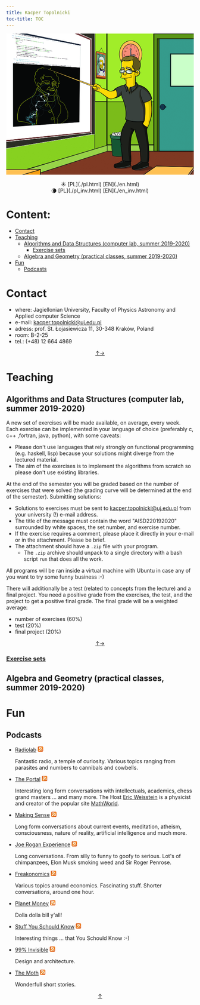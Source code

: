 ```yaml
---
title: Kacper Topolnicki
toc-title: TOC 
---
```


[![](./start/en/KacperTopolnicki.jpg)](https://sites.google.com/view/gr-natalka/main)

<center>
☀️ [PL](./pl.html)  [EN](./en.html) 
</center>
<center>
🌘 [PL](./pl_inv.html)  [EN](./en_inv.html) 
</center>



# Content:

* [Contact](#contact)
* [Teaching](#teaching)
	* [Algorithms and Data Structures (computer lab, summer 2019-2020)](#algorithms-and-data-structures-computer-lab-summer-2019-2020)
		* [Exercise sets](./0en.html)
	* [Algebra and Geometry (practical classes, summer 2019-2020)](#algebra-and-geometry-practical-classes-summer-2019-2020)
* [Fun](#fun)
	* [Podcasts](#podcasts)



# Contact

* where: Jagiellonian University, Faculty of Physics Astronomy and Applied computer Science
* e-mail: <kacper.topolnicki@uj.edu.pl>
* adress: prof. St. Łojasiewicza 11, 30-348 Kraków, Poland
* room: B-2-25
* tel.: (+48) 12 664 4869  

<div style="text-align: center"><a href = #content: title = "content:">↑</a><a href = #teaching title = "teaching">→</a></div>

# Teaching



## Algorithms and Data Structures (computer lab, summer 2019-2020)

A new set of exercises will be made available, on average, every week. Each 
exercise can be implemented in your language of choice (preferably
c, c++ ,fortran, java, python), with some caveats:

* Please don't use languages that rely strongly on functional programming
  (e.g. haskell, lisp) because your solutions might diverge from the 
  lectured material. 
* The aim of the exercises is to implement the algorithms from
  scratch so please don't use existing libraries. 

At the end of the semester you will be graded based
on the number of exercises that were solved (the grading curve will be
determined at the end of the semester). Submitting solutions:

* Solutions to exercises must be sent to <kacper.topolnicki@uj.edu.pl> from
  your university (!) e-mail address. 
* The title of the message must contain the word "AISD220192020"
  surrounded by white spaces, the set number, and exercise number.
* If the exercise requires a comment, please place it directly in 
  your e-mail or in the attachment. Please be brief.
* The attachment  should have a `.zip` file with your program. 
  * The `.zip` archive should unpack to a single directory
    with a bash script `run` that does all the work.  

All programs will be ran inside a virtual machine with Ubuntu 
in case any of you want to try some funny business :-)

There will additionally be a test (related to concepts from the lecture)
and a final project. You need a positive grade from the exercises, the test,
and the project to get a positive final grade. The final grade will be a weighted
average:

* number of exercises (60%)
* test (20%)
* final project (20%)


<div style="text-align: center"><a href = #teaching title = "teaching">↑</a><a href = #algebra-and-geometry-practical-classes-summer-2019-2020 title = "algebra and geometry practical classes summer 2019 2020">→</a></div>

### [Exercise sets](./0en.html)



## Algebra and Geometry (practical classes, summer 2019-2020)



# Fun



## Podcasts

* [Radiolab](https://www.npr.org/podcasts/452538884/radiolab) [![](./start/en/020_Fun/010_Podcasts/feed-icon-14x14.png)](http://feeds.feedburner.com/radiolab)

  Fantastic radio, a temple of curiosity. Various topics ranging from parasites and numbers to cannibals and cowbells.

* [The Portal](https://www.youtube.com/user/nobani88) [![](./start/en/020_Fun/010_Podcasts/feed-icon-14x14.png)](https://rss.art19.com/the-portal)

  Interesting long form conversations with intellectuals, academics, chess grand masters ... and many more. The Host 
  [Eric Weisstein](https://en.wikipedia.org/wiki/Eric_W._Weisstein)
  is a physicist and creator of the popular site [MathWorld](http://mathworld.wolfram.com/).

* [Making Sense](https://samharris.org/podcast/) [![](./start/en/020_Fun/010_Podcasts/feed-icon-14x14.png)](http://wakingup.libsyn.com/rss)

  Long form conversations about current events, meditation, atheism, consciousness, nature of reality, artificial intelligence and much more.

* [Joe Rogan Experience](https://www.youtube.com/user/PowerfulJRE) [![](./start/en/020_Fun/010_Podcasts/feed-icon-14x14.png)](http://joeroganexp.joerogan.libsynpro.com/irss)

  Long conversations. From silly to funny to goofy to serious. Lot's of chimpanzees, Elon Musk smoking weed and Sir Roger Penrose.

* [Freakonomics](http://freakonomics.com/) [![](./start/en/020_Fun/010_Podcasts/feed-icon-14x14.png)](https://www.omnycontent.com/d/playlist/aaea4e69-af51-495e-afc9-a9760146922b/14a43378-edb2-49be-8511-ab0d000a7030/d1b9612f-bb1b-4b85-9c0c-ab0d004ab37a/podcast.rss)

  Various topics around economics. Fascinating stuff. Shorter conversations, around one hour.

* [Planet Money](https://www.npr.org/sections/money/) [![](./start/en/020_Fun/010_Podcasts/feed-icon-14x14.png)](https://www.npr.org/rss/podcast.php?id=510289)

	Dolla dolla bill y'all!

* [Stuff You Schould Know](https://www.howstuffworks.com/) [![](./start/en/020_Fun/010_Podcasts/feed-icon-14x14.png)](https://feeds.megaphone.fm/stuffyoushouldknow)

  Interesting things ... that You Schould Know :-)

* [99% Invisible](http://99percentinvisible.org/) [![](./start/en/020_Fun/010_Podcasts/feed-icon-14x14.png)](http://invisible99.podbean.com/feed/)

  Design and architecture.

* [The Moth](https://themoth.org/) [![](./start/en/020_Fun/010_Podcasts/feed-icon-14x14.png)](http://feeds.themoth.org/themothpodcast)

  Wonderfull short stories.

 

<div style="text-align: center"><a href = #fun title = "fun">↑</a></div>
